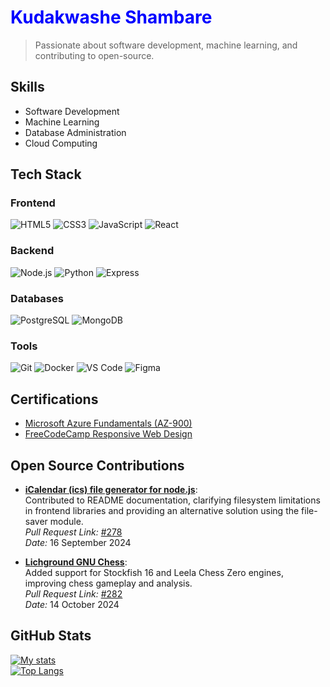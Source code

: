 # <font color="blue">Kudakwashe Shambare</font>

> Passionate about software development, machine learning, and contributing to open-source.





## Skills
- Software Development
- Machine Learning
- Database Administration
- Cloud Computing

## Tech Stack

### Frontend
![HTML5](https://img.shields.io/badge/HTML5-E34F26?style=for-the-badge&logo=html5&logoColor=white)
![CSS3](https://img.shields.io/badge/CSS3-1572B6?style=for-the-badge&logo=css3&logoColor=white)
![JavaScript](https://img.shields.io/badge/JavaScript-323330?style=for-the-badge&logo=javascript&logoColor=F7DF1E)
![React](https://img.shields.io/badge/React-20232A?style=for-the-badge&logo=react&logoColor=61DAFB)

### Backend
![Node.js](https://img.shields.io/badge/Node.js-43853D?style=for-the-badge&logo=node.js&logoColor=white)
![Python](https://img.shields.io/badge/Python-3776AB?style=for-the-badge&logo=python&logoColor=white)
![Express](https://img.shields.io/badge/Express-000000?style=for-the-badge&logo=express&logoColor=white)

### Databases
![PostgreSQL](https://img.shields.io/badge/PostgreSQL-316192?style=for-the-badge&logo=postgresql&logoColor=white)
![MongoDB](https://img.shields.io/badge/MongoDB-47A248?style=for-the-badge&logo=mongodb&logoColor=white)

### Tools
![Git](https://img.shields.io/badge/Git-F05032?style=for-the-badge&logo=git&logoColor=white)
![Docker](https://img.shields.io/badge/Docker-2496ED?style=for-the-badge&logo=docker&logoColor=white)
![VS Code](https://img.shields.io/badge/VS_Code-007ACC?style=for-the-badge&logo=visual-studio-code&logoColor=white)
![Figma](https://img.shields.io/badge/Figma-F24E1E?style=for-the-badge&logo=figma&logoColor=white)
## Certifications

- [Microsoft Azure Fundamentals (AZ-900)](https://www.credly.com/badges/cb6292e1-277d-43fb-b8b4-5bb1de881f12)  
- [FreeCodeCamp Responsive Web Design](https://www.freecodecamp.org/certification/kudahshambare/responsive-web-design)

## Open Source Contributions

- **[iCalendar (ics) file generator for node.js](https://github.com/adamgibbons/ics)**:  
  Contributed to README documentation, clarifying filesystem limitations in frontend libraries and providing an alternative solution using the file-saver module.  
  *Pull Request Link:* [#278](https://github.com/adamgibbons/ics/pull/278)  
  *Date:* 16 September 2024

- **[Lichground GNU Chess](https://github.com/ml-research/lichground)**:  
  Added support for Stockfish 16 and Leela Chess Zero engines, improving chess gameplay and analysis.  
  *Pull Request Link:* [#282](https://github.com/ml-research/lichground/pull/282)  
  *Date:* 14 October 2024

## GitHub Stats

[![My stats](https://github-readme-stats.vercel.app/api?username=KudahShambare&show_icons=true&theme=radical&count_private=true)](https://github.com/KudahShambare)  
[![Top Langs](https://github-readme-stats.vercel.app/api/top-langs/?username=KudahShambare&langs_count=10&layout=donut)](https://github.com/KudahShambare)

